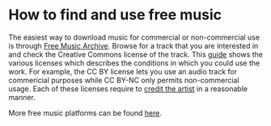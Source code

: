 # How to find and use free music

The easiest way to download music for commercial or non-commercial use is through [Free Music Archive](https://freemusicarchive.org/home). Browse for a track that you are interested in and check the Creative Commons license of the track. This [guide](https://freemusicarchive.org/License_Guide) shows the various licenses which describes the conditions in which you could use the work. For example, the CC BY license lets you use an audio track for commericial purposes while CC BY-NC only permits non-commercial usage. Each of these licenses require to [credit the artist](https://wiki.creativecommons.org/wiki/Best_practices_for_attribution) in a reasonable manner.

More free music platforms can be found [here](https://newbluefx.com/blog/5-free-music-resources/).


